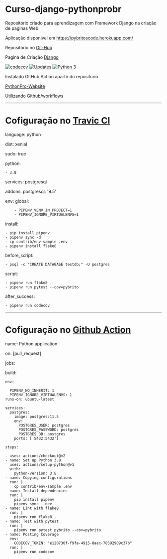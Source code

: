 # Curso-django-pythonprobr

Repositório criado para aprendizagem com Framework Django na criação de paginas Web

Aplicação disponivel em https://pybritoscode.herokuapp.com/

Repositório no [Git-Hub](https://github.com/JosemarBrito/curso-django-pythonprobr)

Pagina de Criação [Django](https://pybritoscode.herokuapp.com/)


[![codecov](https://codecov.io/gh/JosemarBrito/curso-django-pythonprobr/branch/main/graph/badge.svg?token=B1P6KGBUKQ)](undefined)
[![Updates](https://pyup.io/repos/github/JosemarBrito/curso-django-pythonprobr/shield.svg)](https://pyup.io/repos/github/JosemarBrito/curso-django-pythonprobr/)
[![Python 3](https://pyup.io/repos/github/JosemarBrito/curso-django-pythonprobr/python-3-shield.svg)](https://pyup.io/repos/github/JosemarBrito/curso-django-pythonprobr/)


Instalado GitHub Action apartir do repositorio

[PythonPro-Website](https://github.com/pythonprobr/pythonpro-website/blob/master/.github/workflows/django_project.yml)

Utilizando Github/workflows

__________________________________________________________

Cofiguração no [Travic CI](https://travis-ci.org/signin)
=

language: python

dist: 
xenial

sudo: true

python:

    - 3.8

services:
    postgresql
    
addons:
    postgresql: '9.5'

env:
    global:
    
        - PIPENV_VENV_IN_PROJECT=1
        - PIPENV_IGNORE_VIRTUALENVS=1

install:

    - pip install pipenv
    - pipenv sync -d
    - cp contrib/env-sample .env
    - pipenv install flake8

before_script:

    - psql -c "CREATE DATABASE testdb;" -U postgres
script:

    - pipenv run flake8 .
    - pipenv run pytest --cov=pybrito

after_success:

    - pipenv run codecov
    
    
_________________________________________________

Cofiguração no [Github Action](https://github.com/features/actions)
=

name: Python application

on: [pull_request]

jobs:

  build:
  
    env:
    
      PIPENV_NO_INHERIT: 1
      PIPENV_IGNORE_VIRTUALENVS: 1
    runs-on: ubuntu-latest

    services:
      postgres:
        image: postgres:11.5
        env:
          POSTGRES_USER: postgres
          POSTGRES_PASSWORD: postgres
          POSTGRES_DB: postgres
        ports: ['5432:5432']

    steps:
    
    - uses: actions/checkout@v2
    - name: Set up Python 3.8
      uses: actions/setup-python@v1
      with:
        python-version: 3.8
    - name: Copying configurations
      run: |
        cp contrib/env-sample .env
    - name: Install dependencies
      run: |
        pip install pipenv
        pipenv sync --dev
    - name: Lint with flake8
      run: |
        pipenv run flake8 .
    - name: Test with pytest
      run: |
        pipenv run pytest pybrito --cov=pybrito
    - name: Posting Coverage
      env:
        CODECOV_TOKEN: "e120730f-f9fa-4915-8aac-78392909c37b"
      run: |
        pipenv run codecov  